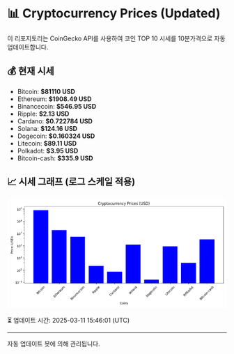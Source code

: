 
# 📊 Cryptocurrency Prices (Updated)

이 리포지토리는 CoinGecko API를 사용하여 코인 TOP 10 시세를 10분가격으로 자동 업데이트합니다.

## 💰 현재 시세
- Bitcoin: **$81110 USD**
- Ethereum: **$1908.49 USD**
- Binancecoin: **$546.95 USD**
- Ripple: **$2.13 USD**
- Cardano: **$0.722784 USD**
- Solana: **$124.16 USD**
- Dogecoin: **$0.160324 USD**
- Litecoin: **$89.11 USD**
- Polkadot: **$3.95 USD**
- Bitcoin-cash: **$335.9 USD**

## 📈 시세 그래프 (로그 스케일 적용)
![Crypto Prices](crypto_prices.png)

⏳ 업데이트 시간: 2025-03-11 15:46:01 (UTC)

---
자동 업데이트 봇에 의해 관리됩니다.
